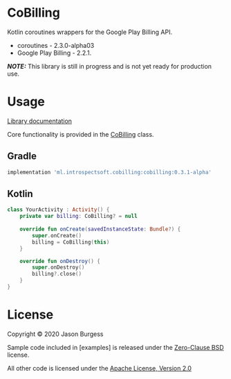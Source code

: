 # CoBilling
Kotlin coroutines wrappers for the Google Play Billing API.
- coroutines - 2.3.0-alpha03
- Google Play Billing - 2.2.1.

***NOTE:*** This library is still in progress and is not yet ready for production use.

# Usage

[Library documentation](https://introspectsoft.github.io/cobilling/cobilling)

Core functionality is provided in the [CoBilling](https://introspectsoft.github.io/cobilling/cobilling/ml.introspectsoft.cobilling/-co-billing/) class.

## Gradle

```groovy
implementation 'ml.introspectsoft.cobilling:cobilling:0.3.1-alpha'
```

## Kotlin

```kotlin
class YourActivity : Activity() {
    private var billing: CoBilling? = null
    
    override fun onCreate(savedInstanceState: Bundle?) {
        super.onCreate()
        billing = CoBilling(this)
    }

    override fun onDestroy() {
        super.onDestroy()
        billing?.close()
    }
}
```

# License

Copyright &copy; 2020 Jason Burgess 

Sample code included in [examples] is released under the [Zero-Clause BSD](sampleapplication/LICENSE) license.

All other code is licensed under the [Apache License, Version 2.0](http://www.apache.org/licenses/LICENSE-2.0)
